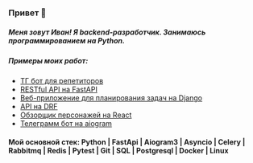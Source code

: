 ### Привет 👋

##### Меня зовут Иван! Я backend-разработчик. Занимаюсь программированием на Python.

##### Примеры моих работ:
 - [ТГ бот для репетиторов](https://github.com/IvanSitnikov1/tutor_tg)
 - [RESTful API на FastAPI](https://github.com/IvanSitnikov1/list_tasks)
 - [Веб-приложение для планирования задач на Django](https://github.com/IvanSitnikov1/planner)
 - [API на DRF](https://github.com/IvanSitnikov1/fold)
 - [Обзорщик персонажей на React](https://github.com/IvanSitnikov1/rick)
 - [Телеграмм бот на aiogram](https://github.com/IvanSitnikov1/pull_video_bot)

#### Мой основной стек: Python | FastApi | Aiogram3 | Asyncio | Celery | Rabbitmq | Redis | Pytest | Git | SQL | Postgresql | Docker | Linux

<!--
**IvanSitnikov1/IvanSitnikov1** is a ✨ _special_ ✨ repository because its `README.md` (this file) appears on your GitHub profile.

Here are some ideas to get you started:

- 🔭 I’m currently working on ...
- 🌱 I’m currently learning ...
- 👯 I’m looking to collaborate on ...
- 🤔 I’m looking for help with ...
- 💬 Ask me about ...
- 📫 How to reach me: ...
- 😄 Pronouns: ...
- ⚡ Fun fact: ...
-->
